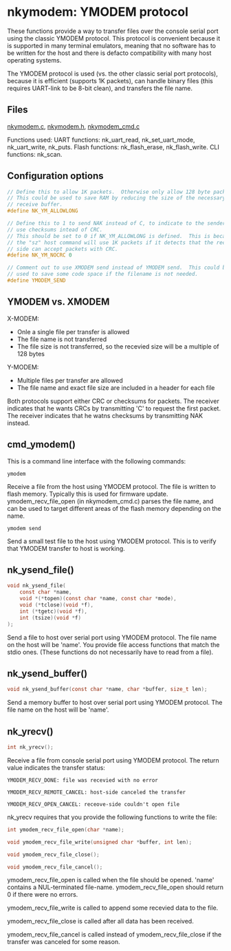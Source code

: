 # nkymodem: YMODEM protocol

These functions provide a way to transfer files over the console serial port
using the classic YMODEM protocol.  This protocol is convenient because it
is supported in many terminal emulators, meaning that no software has to be
written for the host and there is defacto compatibility with many host
operating systems.

The YMODEM protocol is used (vs.  the other classic serial port protocols),
because it is efficient (supports 1K packets), can handle binary files (this
requires UART-link to be 8-bit clean), and transfers the file name.

## Files

[nkymodem.c](../src/nkymodem.c),
[nkymodem.h](../inc/nkymodem.h),
[nkymodem_cmd.c](../app/nkymodem_cmd.c)

Functions used: UART functions: nk_uart_read, nk_set_uart_mode, nk_uart_write,
nk_puts.  Flash functions: nk_flash_erase, nk_flash_write.  CLI functions:
nk_scan.


## Configuration options

```c
// Define this to allow 1K packets.  Otherwise only allow 128 byte packets. 
// This could be used to save RAM by reducing the size of the necessary
// receive buffer.
#define NK_YM_ALLOWLONG

// Define this to 1 to send NAK instead of C, to indicate to the sender to
// use checksums intead of CRC.
// This should be set to 0 if NK_YM_ALLOWLONG is defined.  This is because
// the "sz" host command will use 1K packets if it detects that the receive
// side can accept packets with CRC.
#define NK_YM_NOCRC 0

// Comment out to use XMODEM send instead of YMODEM send.  This could be
// used to save some code space if the filename is not needed.
#define YMODEM_SEND
```

## YMODEM vs. XMODEM

X-MODEM:

* Onle a single file per transfer is allowed
* The file name is not transferred
* The file size is not transferred, so the recevied size will be a multiple of 128 bytes

Y-MODEM:

* Multiple files per transfer are allowed
* The file name and exact file size are included in a header for each file

Both protocols support either CRC or checksums for packets.  The receiver
indicates that he wants CRCs by transmitting 'C' to request the first
packet.  The receiver indicates that he watns checksums by transmitting NAK
instead.

## cmd_ymodem()

This is a command line interface with the following commands:

	ymodem

Receive a file from the host using YMODEM protocol.  The file is written to
flash memory.  Typically this is used for firmware update. 
ymodem_recv_file_open (in nkymodem_cmd.c) parses the file name, and can be
used to target different areas of the flash memory depending on the name.

	ymodem send

Send a small test file to the host using YMODEM protocol.  This is to verify
that YMODEM transfer to host is working.

## nk_ysend_file()

```c
void nk_ysend_file(
    const char *name, 
    void *(*topen)(const char *name, const char *mode),
    void (*tclose)(void *f),
    int (*tgetc)(void *f),
    int (tsize)(void *f)
);
```

Send a file to host over serial port using YMODEM protocol.  The file name
on the host will be 'name'.  You provide file access functions that match
the stdio ones.  (These functions do not necessarily have to read from a
file).

## nk_ysend_buffer()

```c
void nk_ysend_buffer(const char *name, char *buffer, size_t len);
```

Send a memory buffer to host over serial port using YMODEM protocol.  The
file name on the host will be 'name'.

## nk_yrecv()

```c
int nk_yrecv();
```

Receive a file from console serial port using YMODEM protocol.  The return
value indicates the transfer status:

	YMODEM_RECV_DONE: file was recevied with no error

	YMODEM_RECV_REMOTE_CANCEL: host-side canceled the transfer

	YMODEM_RECV_OPEN_CANCEL: receove-side couldn't open file

nk_yrecv requires that you provide the following functions to write the file:

```c
int ymodem_recv_file_open(char *name);

void ymodem_recv_file_write(unsigned char *buffer, int len);

void ymodem_recv_file_close();

void ymodem_recv_file_cancel();
```

ymodem_recv_file_open is called when the file should be opened.  'name'
contains a NUL-terminated file-name.  ymodem_recv_file_open should return 0
if there were no errors.

ymodem_recv_file_write is called to append some recevied data to the file.

ymodem_recv_file_close is called after all data has been received.

ymodem_recv_file_cancel is called instead of ymodem_recv_file_close if the
transfer was canceled for some reason.
